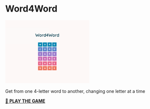 # Word4Word

<a href="https://vincerubinetti.github.io/word4word/"><img src="https://raw.githubusercontent.com/vincerubinetti/word4word/refs/heads/main/public/share.png" height="200" /></a>

Get from one 4-letter word to another, changing one letter at a time

[🚀 **PLAY THE GAME**](https://word4word.app/)
